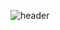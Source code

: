 ![header](https://capsule-render.vercel.app/api?type=waving&color=auto&height=300&section=header&text=xeoxxn_GitHub&fontSize=90&animation=fadeIn&fontAlignY=38&desc=Decorate%20GitHub%20Profile%20or%20any%20Repo%20like%20me!&descAlignY=51&descAlign=62)
